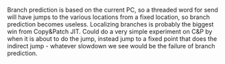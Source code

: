
Branch prediction is based on the current PC, so a threaded word for send will have jumps to the various locations from a fixed location, so branch prediction becomes useless. Localizing branches is probably the biggest win from Copy&Patch JIT. Could do a very simple experiment on C&P by when it is about to do the jump, instead jump to a fixed point that does the indirect jump - whatever slowdown we see would be the failure of branch prediction.

